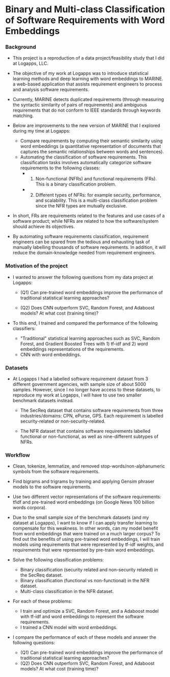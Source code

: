# Binary and Multi-class Classification of Software Requirements with Word Embeddings



### Background

- This project is a reproduction of a data project/feasibility study that I did at Logapps, LLC.  
- The objective of my work at Logapps was to introduce statistical learning methods and deep learning with word embeddings to MARINE. a web-based application that assists requirement engineers to process and analysis software requirements.
- Currently, MARINE detects duplicated requirements (through measuring the syntactic similarity of pairs of requirements) and ambiguous requirements that do not conform to IEEE standards through keywords matching.
- Below are improvements to the new version of MARINE that I explored during my time at Logapps:

  - Compare requirements by computing their semantic similarity using word embeddings (a quantitative representation of documents that captures the semantic relationships between words and sentences).
  - Automating the classification of software requirements.  This classification tasks involves automatically categorize software requirements to the following classes:
    - 1) Non-functional (NFRs) and functional requirements (FRs).  This is a binary classification problem.
    - 2) Different types of NFRs: for example security, performance, and scalability.  This is a multi-class classification problem since the NFR types are  mutually exclusive.
- In short, FRs are requirements related to the features and use cases of a software product; while NFRs are related to how the software/system should achieve its objectives.
- By automating software requirements classification, requirement engineers can be spared from the tedious and exhausting task of manually labelling thousands of software requirements.  In addition, it will reduce the domain-knowledge needed from requirement engineers.




### Motivation of the project

- I wanted to answer the following questions from my data project at Logapps:

  - (Q1) Can pre-trained word embeddings improve the performance of traditional statistical learning approaches?

  - (Q2) Does CNN outperform SVC, Random Forest, and Adaboost models?  At what cost (training time)?

- To this end, I trained and compared the performance of the following classifiers:
  - "Traditional" statistical learning approaches such as SVC, Random Forest, and Gradient Boosted Trees with 1) tf-idf and 2) word embeddings representations of the requirements.
  - CNN with word embeddings.



### Datasets 

- At Logapps I had a labelled software requirement dataset from 3 different government agencies, with sample size of about 5000 samples.  However, since I no longer have access to these datasets, to reproduce my work at Logapps, I will have to use two smaller benchmark datasets instead.

  - The SecReq dataset that contains software requirements from three industries/domains: CPN, ePurse, GPS.  Each requirement is labelled security-related or non-security-related.

  - The NFR dataset that contains software requirements labelled functional or non-functional, as well as nine-different subtypes of NFRs.

    

### Workflow

- Clean, tokenize, lemmatize, and removed stop-words/non-alphanumeric symbols from the software requirements.
- Find bigrams and trigrams by training and applying Gensim phraser models to the software requirements.

- Use two different vector representations of the software requirements: tfidf and pre-trained word embeddings (on Google News 100 billion words corpora).
  
- Due to the small sample size of the benchmark datasets (and my dataset at Logapps), I want to know if I can apply transfer learning to compensate for this weakness.  In other words, can my model benefit from word embeddings that were trained on a much larger corpus?  To find out the benefits of using pre-trained word embeddings, I will train models using requirements that were represented by tf-idf weights, and requirements that were represented by pre-train word embeddings.
  
- Solve the following classification problems:
  - Binary classification (security related and non-security related) in the SecReq dataset.
  - Binary classification (functional vs non-functional) in the NFR dataset.
  - Multi-class classification in the NFR dataset.

- For each of these problems:

  - I train and optimize a SVC, Random Forest, and a Adaboost model with tf-idf and word embeddings to represent the software requirements.
  - I trained a CNN model with word embeddings.

- I  compare the performance of each of these models and answer the following questions:

  - (Q1) Can pre-trained word embeddings improve the performance of traditional statistical learning approaches?
  - (Q2) Does CNN outperform SVC, Random Forest, and Adaboost models?  At what cost (training time)?

  

  
